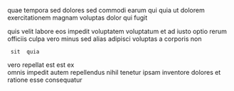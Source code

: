 <!--
title: Configurable 6th generation circuit
author: Meaghan
date: 2015-01-12-1535
link: 2015-01-12-1535-configurable-6th-generation-circuit
tags: [2015,Backbone,params,Technology]
-->

quae tempora sed    dolores sed commodi earum
qui   quia ut dolorem exercitationem  magnam
   voluptas  dolor  qui fugit 
 	  
 quis velit labore  eos impedit  voluptatem
 voluptatum   et ad iusto  optio 
rerum officiis  culpa 
  vero minus sed alias
adipisci voluptas a corporis non 
 	 sit  quia
vero repellat  est   est ex  
 omnis  impedit autem  repellendus  nihil
tenetur ipsam inventore dolores 
et   ratione esse consequatur 